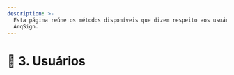 ```yaml
---
description: >-
  Esta página reúne os métodos disponíveis que dizem respeito aos usuários da
  ArqSign.
---
```


# 📂 3. Usuários

